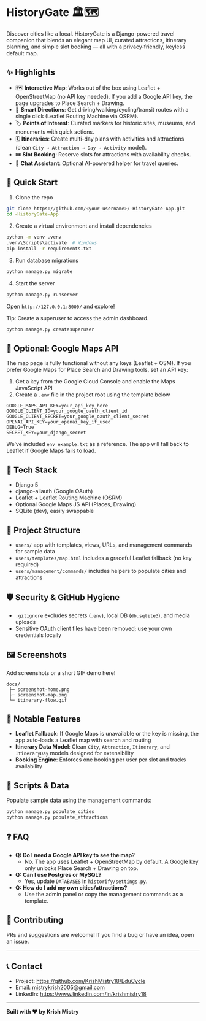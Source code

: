 ﻿# HistoryGate 🏛️🗺️

Discover cities like a local. HistoryGate is a Django-powered travel companion that blends an elegant map UI, curated attractions, itinerary planning, and simple slot booking — all with a privacy‑friendly, keyless default map.

## ✨ Highlights
- 🗺️ **Interactive Map**: Works out of the box using Leaflet + OpenStreetMap (no API key needed). If you add a Google API key, the page upgrades to Place Search + Drawing.
- 🧭 **Smart Directions**: Get driving/walking/cycling/transit routes with a single click (Leaflet Routing Machine via OSRM).
- 🏷️ **Points of Interest**: Curated markers for historic sites, museums, and monuments with quick actions.
- 🗓️ **Itineraries**: Create multi-day plans with activities and attractions (clean `City → Attraction → Day → Activity` model).
- 🎟️ **Slot Booking**: Reserve slots for attractions with availability checks.
- 💬 **Chat Assistant**: Optional AI-powered helper for travel queries.

## 🚀 Quick Start

1) Clone the repo
```bash
git clone https://github.com/<your-username>/-HistoryGate-App.git
cd -HistoryGate-App
```

2) Create a virtual environment and install dependencies
```bash
python -m venv .venv
.venv\Scripts\activate  # Windows
pip install -r requirements.txt
```

3) Run database migrations
```bash
python manage.py migrate
```

4) Start the server
```bash
python manage.py runserver
```

Open `http://127.0.0.1:8000/` and explore!

Tip: Create a superuser to access the admin dashboard.
```bash
python manage.py createsuperuser
```

## 🔑 Optional: Google Maps API
The map page is fully functional without any keys (Leaflet + OSM). If you prefer Google Maps for Place Search and Drawing tools, set an API key:

1) Get a key from the Google Cloud Console and enable the Maps JavaScript API
2) Create a `.env` file in the project root using the template below

```env
GOOGLE_MAPS_API_KEY=your_api_key_here
GOOGLE_CLIENT_ID=your_google_oauth_client_id
GOOGLE_CLIENT_SECRET=your_google_oauth_client_secret
OPENAI_API_KEY=your_openai_key_if_used
DEBUG=True
SECRET_KEY=your_django_secret
```

We’ve included `env_example.txt` as a reference. The app will fall back to Leaflet if Google Maps fails to load.

## 🧱 Tech Stack
- Django 5
- django-allauth (Google OAuth)
- Leaflet + Leaflet Routing Machine (OSRM)
- Optional Google Maps JS API (Places, Drawing)
- SQLite (dev), easily swappable

## 🧹 Project Structure
- `users/` app with templates, views, URLs, and management commands for sample data
- `users/templates/map.html` includes a graceful Leaflet fallback (no key required)
- `users/management/commands/` includes helpers to populate cities and attractions

## 🛡️ Security & GitHub Hygiene
- `.gitignore` excludes secrets (`.env`), local DB (`db.sqlite3`), and media uploads
- Sensitive OAuth client files have been removed; use your own credentials locally

## 🖼️ Screenshots
Add screenshots or a short GIF demo here!
```
docs/
 ├─ screenshot-home.png
 ├─ screenshot-map.png
 └─ itinerary-flow.gif
```

## 🧩 Notable Features
- **Leaflet Fallback**: If Google Maps is unavailable or the key is missing, the app auto-loads a Leaflet map with search and routing
- **Itinerary Data Model**: Clean `City`, `Attraction`, `Itinerary`, and `ItineraryDay` models designed for extensibility
- **Booking Engine**: Enforces one booking per user per slot and tracks availability

## 📝 Scripts & Data
Populate sample data using the management commands:
```bash
python manage.py populate_cities
python manage.py populate_attractions
```

## ❓ FAQ
- **Q: Do I need a Google API key to see the map?**
  - No. The app uses Leaflet + OpenStreetMap by default. A Google key only unlocks Place Search + Drawing on top.
- **Q: Can I use Postgres or MySQL?**
  - Yes, update `DATABASES` in `historify/settings.py`.
- **Q: How do I add my own cities/attractions?**
  - Use the admin panel or copy the management commands as a template.

## 🤝 Contributing
PRs and suggestions are welcome! If you find a bug or have an idea, open an issue.

---

## 📞 **Contact**

- Project: <https://github.com/KrishMistry18/EduCycle>
- Email: <mistrykrish2005@gmail.com>
- LinkedIn: <https://www.linkedin.com/in/krishmistry18>

---

**Built with ❤️ by Krish Mistry** 




